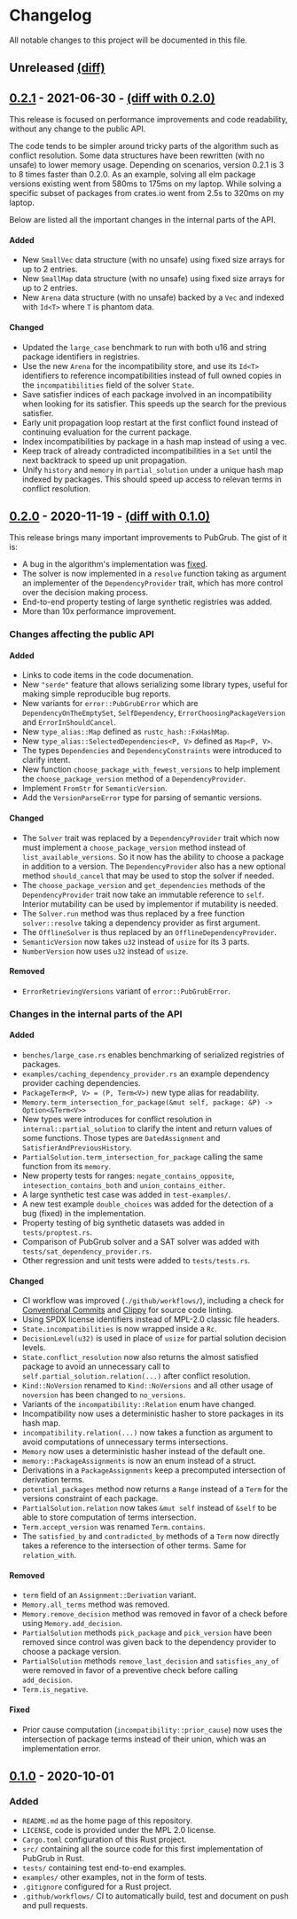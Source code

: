 # Changelog

All notable changes to this project will be documented in this file.

## Unreleased [(diff)][unreleased-diff]

## [0.2.1] - 2021-06-30 - [(diff with 0.2.0)][0.2.0-diff]

This release is focused on performance improvements and code readability, without any change to the public API.

The code tends to be simpler around tricky parts of the algorithm such as conflict resolution.
Some data structures have been rewritten (with no unsafe) to lower memory usage.
Depending on scenarios, version 0.2.1 is 3 to 8 times faster than 0.2.0.
As an example, solving all elm package versions existing went from 580ms to 175ms on my laptop.
While solving a specific subset of packages from crates.io went from 2.5s to 320ms on my laptop.

Below are listed all the important changes in the internal parts of the API.

#### Added

- New `SmallVec` data structure (with no unsafe) using fixed size arrays for up to 2 entries.
- New `SmallMap` data structure (with no unsafe) using fixed size arrays for up to 2 entries.
- New `Arena` data structure (with no unsafe) backed by a `Vec` and indexed with `Id<T>` where `T` is phantom data.

#### Changed

- Updated the `large_case` benchmark to run with both u16 and string package identifiers in registries.
- Use the new `Arena` for the incompatibility store, and use its `Id<T>` identifiers to reference incompatibilities instead of full owned copies in the `incompatibilities` field of the solver `State`.
- Save satisfier indices of each package involved in an incompatibility when looking for its satisfier. This speeds up the search for the previous satisfier.
- Early unit propagation loop restart at the first conflict found instead of continuing evaluation for the current package.
- Index incompatibilities by package in a hash map instead of using a vec.
- Keep track of already contradicted incompatibilities in a `Set` until the next backtrack to speed up unit propagation.
- Unify `history` and `memory` in `partial_solution` under a unique hash map indexed by packages. This should speed up access to relevan terms in conflict resolution.

## [0.2.0] - 2020-11-19 - [(diff with 0.1.0)][0.1.0-diff]

This release brings many important improvements to PubGrub.
The gist of it is:

- A bug in the algorithm's implementation was [fixed](https://github.com/pubgrub-rs/pubgrub/pull/23).
- The solver is now implemented in a `resolve` function taking as argument
  an implementer of the `DependencyProvider` trait,
  which has more control over the decision making process.
- End-to-end property testing of large synthetic registries was added.
- More than 10x performance improvement.

### Changes affecting the public API

#### Added

- Links to code items in the code documenation.
- New `"serde"` feature that allows serializing some library types, useful for making simple reproducible bug reports.
- New variants for `error::PubGrubError` which are `DependencyOnTheEmptySet`,
  `SelfDependency`, `ErrorChoosingPackageVersion` and `ErrorInShouldCancel`.
- New `type_alias::Map` defined as `rustc_hash::FxHashMap`.
- New `type_alias::SelectedDependencies<P, V>` defined as `Map<P, V>`.
- The types `Dependencies` and `DependencyConstraints` were introduced to clarify intent.
- New function `choose_package_with_fewest_versions` to help implement
  the `choose_package_version` method of a `DependencyProvider`.
- Implement `FromStr` for `SemanticVersion`.
- Add the `VersionParseError` type for parsing of semantic versions.

#### Changed

- The `Solver` trait was replaced by a `DependencyProvider` trait
  which now must implement a `choose_package_version` method
  instead of `list_available_versions`.
  So it now has the ability to choose a package in addition to a version.
  The `DependencyProvider` also has a new optional method `should_cancel`
  that may be used to stop the solver if needed.
- The `choose_package_version` and `get_dependencies` methods of the
  `DependencyProvider` trait now take an immutable reference to `self`.
  Interior mutability can be used by implementor if mutability is needed.
- The `Solver.run` method was thus replaced by a free function `solver::resolve`
  taking a dependency provider as first argument.
- The `OfflineSolver` is thus replaced by an `OfflineDependencyProvider`.
- `SemanticVersion` now takes `u32` instead of `usize` for its 3 parts.
- `NumberVersion` now uses `u32` instead of `usize`.

#### Removed

- `ErrorRetrievingVersions` variant of `error::PubGrubError`.

### Changes in the internal parts of the API

#### Added

- `benches/large_case.rs` enables benchmarking of serialized registries of packages.
- `examples/caching_dependency_provider.rs` an example dependency provider caching dependencies.
- `PackageTerm<P, V> = (P, Term<V>)` new type alias for readability.
- `Memory.term_intersection_for_package(&mut self, package: &P) -> Option<&Term<V>>`
- New types were introduces for conflict resolution in `internal::partial_solution`
  to clarify the intent and return values of some functions.
  Those types are `DatedAssignment` and `SatisfierAndPreviousHistory`.
- `PartialSolution.term_intersection_for_package` calling the same function
  from its `memory`.
- New property tests for ranges: `negate_contains_opposite`, `intesection_contains_both`
  and `union_contains_either`.
- A large synthetic test case was added in `test-examples/`.
- A new test example `double_choices` was added
  for the detection of a bug (fixed) in the implementation.
- Property testing of big synthetic datasets was added in `tests/proptest.rs`.
- Comparison of PubGrub solver and a SAT solver
  was added with `tests/sat_dependency_provider.rs`.
- Other regression and unit tests were added to `tests/tests.rs`.

#### Changed

- CI workflow was improved (`./github/workflows/`), including a check for
  [Conventional Commits](https://www.conventionalcommits.org/en/v1.0.0/) and
  [Clippy](https://github.com/rust-lang/rust-clippy) for source code linting.
- Using SPDX license identifiers instead of MPL-2.0 classic file headers.
- `State.incompatibilities` is now wrapped inside a `Rc`.
- `DecisionLevel(u32)` is used in place of `usize` for partial solution decision levels.
- `State.conflict_resolution` now also returns the almost satisfied package
  to avoid an unnecessary call to `self.partial_solution.relation(...)` after conflict resolution.
- `Kind::NoVersion` renamed to `Kind::NoVersions` and all other usage of `noversion`
  has been changed to `no_versions`.
- Variants of the `incompatibility::Relation` enum have changed.
- Incompatibility now uses a deterministic hasher to store packages in its hash map.
- `incompatibility.relation(...)` now takes a function as argument to avoid computations
  of unnecessary terms intersections.
- `Memory` now uses a deterministic hasher instead of the default one.
- `memory::PackageAssignments` is now an enum instead of a struct.
- Derivations in a `PackageAssignments` keep a precomputed intersection of derivation terms.
- `potential_packages` method now returns a `Range`
  instead of a `Term` for the versions constraint of each package.
- `PartialSolution.relation` now takes `&mut self` instead of `&self`
  to be able to store computation of terms intersection.
- `Term.accept_version` was renamed `Term.contains`.
- The `satisfied_by` and `contradicted_by` methods of a `Term`
  now directly takes a reference to the intersection of other terms.
  Same for `relation_with`.

#### Removed

- `term` field of an `Assignment::Derivation` variant.
- `Memory.all_terms` method was removed.
- `Memory.remove_decision` method was removed in favor of a check before using `Memory.add_decision`.
- `PartialSolution` methods `pick_package` and `pick_version` have been removed
  since control was given back to the dependency provider to choose a package version.
- `PartialSolution` methods `remove_last_decision` and `satisfies_any_of` were removed
  in favor of a preventive check before calling `add_decision`.
- `Term.is_negative`.

#### Fixed

- Prior cause computation (`incompatibility::prior_cause`) now uses the intersection of package terms
  instead of their union, which was an implementation error.

## [0.1.0] - 2020-10-01

### Added

- `README.md` as the home page of this repository.
- `LICENSE`, code is provided under the MPL 2.0 license.
- `Cargo.toml` configuration of this Rust project.
- `src/` containing all the source code for this first implementation of PubGrub in Rust.
- `tests/` containing test end-to-end examples.
- `examples/` other examples, not in the form of tests.
- `.gitignore` configured for a Rust project.
- `.github/workflows/` CI to automatically build, test and document on push and pull requests.

[0.2.1]: https://github.com/pubgrub-rs/pubgrub/releases/tag/v0.2.1
[0.2.0]: https://github.com/pubgrub-rs/pubgrub/releases/tag/v0.2.0
[0.1.0]: https://github.com/pubgrub-rs/pubgrub/releases/tag/v0.1.0

[unreleased-diff]: https://github.com/pubgrub-rs/pubgrub/compare/release...dev
[0.2.0-diff]: https://github.com/pubgrub-rs/pubgrub/compare/v0.2.0...v0.2.1
[0.1.0-diff]: https://github.com/pubgrub-rs/pubgrub/compare/v0.1.0...v0.2.0

